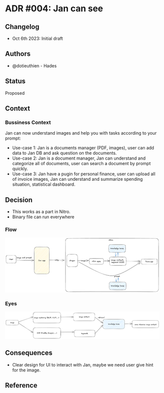 # ADR #004: Jan can see

## Changelog
- Oct 6th 2023: Initial draft

## Authors
- @dotieuthien - Hades

## Status
Proposed

## Context
### Bussiness Context
Jan can now understand images and help you with tasks according to your prompt:

- Use-case 1: Jan is a documents manager (PDF, images), user can add data to Jan DB and ask question on the documents.
- Use-case 2: Jan is a document manager, Jan can understand and categorize all of documents, user can search a document by prompt quickly.
- Use-case 3: Jan have a pugin for personal finance, user can upload all of invoice images, Jan can understand and summarize spending situation, statistical dashboard.

## Decision
- This works as a part in Nitro.
- Binary file can run everywhere

### Flow
![flow](images/adr-004-001.png)

### Eyes
![eyes](images/adr-004-002.png)

## Consequences
- Clear design for UI to interact with Jan, maybe we need user give hint for the image.

## Reference
